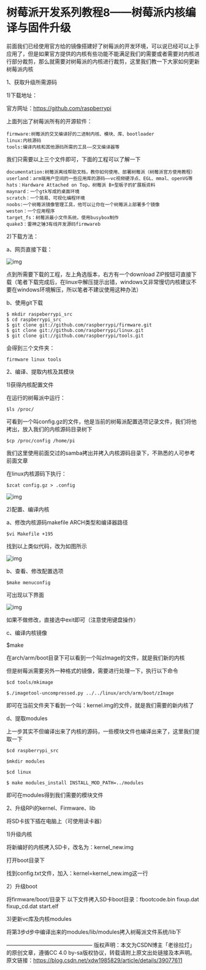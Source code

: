 # 树莓派开发系列教程8——树莓派内核编译与固件升级

 前面我们已经使用官方给的镜像搭建好了树莓派的开发环境，可以说已经可以上手应用了，但是如果官方提供的内核有些功能不能满足我们的需要或者需要对内核进行部分裁剪，那么就需要对树莓派的内核进行裁剪，这里我们教一下大家如何更新树莓派内核


1、获取升级所需源码

1)下载地址：

官方网址：https://github.com/raspberrypi

上面列出了树莓派所有的开源软件：

    firmware:树莓派的交叉编译好的二进制内核、模块、库、bootloader
    linux:内核源码
    tools:编译内核和其他源码所需的工具——交叉编译器等

我们只需要以上三个文件即可，下面的工程可以了解一下

    documentation:树莓派离线帮助文档，教你如何使用、部署树莓派（树莓派官方使用教程）
    userland：arm端用户空间的一些应用库的源码——vc视频硬浮点、EGL、mmal、openVG等
    hats：Hardware Attached on Top，树莓派 B+型板子的扩展板资料
    maynard：一个gtk写成的桌面环境
    scratch：一个简易、可视化编程环境
    noobs:一个树莓派镜像管理工具，他可以让你在一个树莓派上部署多个镜像
    weston：一个应用程序
    target_fs：树莓派最小文件系统，使用busybox制作
    quake3：雷神之锤3有线开发源码firmwareb

2)下载方法：

a、网页直接下载：

![img](https://img-blog.csdn.net/20140905111626593?watermark/2/text/aHR0cDovL2Jsb2cuY3Nkbi5uZXQveGR3MTk4NTgyOQ==/font/5a6L5L2T/fontsize/400/fill/I0JBQkFCMA==/dissolve/70/gravity/Center)

点到所需要下载的工程，左上角选版本，右方有一个download ZIP按钮可直接下载（笔者下载完成后，在linux中解压提示出错，windows又非常慢切内核建议不要在windows环境解压，所以笔者不建议使用这种办法）


b、使用git下载

```
$ mkdir raspeberrypi_src
$ cd raspberrypi_src
$ git clone git://github.com/raspberrypi/firmware.git
$ git clone git://github.com/raspberrypi/linux.git
$ git clone git://github.com/raspberrypi/tools.git
```


会得到三个文件夹：

`firmware linux tools`


2、编译、提取内核及其模块


1)获得内核配置文件

在运行的树莓派中运行：

`$ls /proc/`

可看到一个叫config.gz的文件，他是当前的树莓派配置选项记录文件，我们将他拷出，放入我们的内核源码目录树下

`$cp /proc/config /home/pi`

我们这里使用前面交过的samba拷出并拷入内核源码目录下，不熟悉的人可参考前面文章


在linux内核源码下执行：

`$zcat config.gz > .config`

![img](https://img-blog.csdn.net/20140905112808348?watermark/2/text/aHR0cDovL2Jsb2cuY3Nkbi5uZXQveGR3MTk4NTgyOQ==/font/5a6L5L2T/fontsize/400/fill/I0JBQkFCMA==/dissolve/70/gravity/Center)


2)配置、编译内核

a、修改内核源码makefile ARCH类型和编译器路径

`$vi Makefile +195`

找到以上类似代码，改为如图所示

![img](https://img-blog.csdn.net/20140905113120182?watermark/2/text/aHR0cDovL2Jsb2cuY3Nkbi5uZXQveGR3MTk4NTgyOQ==/font/5a6L5L2T/fontsize/400/fill/I0JBQkFCMA==/dissolve/70/gravity/Center)

b、查看、修改配置选项

`$make menuconfig`

可出现以下界面

![img](https://img-blog.csdn.net/20140905113600280?watermark/2/text/aHR0cDovL2Jsb2cuY3Nkbi5uZXQveGR3MTk4NTgyOQ==/font/5a6L5L2T/fontsize/400/fill/I0JBQkFCMA==/dissolve/70/gravity/Center)


如果不做修改，直接选中exit即可（注意使用键盘操作）


c、编译内核镜像

$make

在arch/arm/boot目录下可以看到一个叫zImage的文件，就是我们新的内核


但是树莓派需要另外一种格式的镜像，需要进行处理一下，执行以下命令

```
$cd tools/mkimage

$./imagetool-uncompressed.py ../../linux/arch/arm/boot/zImage
```

即可在当前文件夹下看到一个叫：kernel.img的文件，就是我们需要的新内核了


d、提取modules

上一步其实不但编译出来了内核的源码，一些模块文件也编译出来了，这里我们提取一下

```
$cd raspberrypi_src

$mkdir modules

$cd linux

$ make modules_install INSTALL_MOD_PATH=../modules
```

即可在modules得到我们需要的模块文件


2、升级RPi的kernel、Firmware、lib

将SD卡拔下插在电脑上（可使用读卡器）

1)升级内核

将新编好的内核拷入SD卡，改名为：kernel_new.img

打开boot目录下

找到config.txt文件，加入：kernel=kernel_new.img这一行


2）升级boot

将firmware/boot/目录下 以下文件拷入SD卡boot目录：fbootcode.bin fixup.dat fixup_cd.dat start.elf


3)更新vc库及内核modules

将第3步d步中编译出来的modules/lib/modules拷入树莓派文件系统/lib下

 ———————————————— 
版权声明：本文为CSDN博主「老徐拉灯」的原创文章，遵循CC 4.0 by-sa版权协议，转载请附上原文出处链接及本声明。
原文链接：https://blog.csdn.net/xdw1985829/article/details/39077611